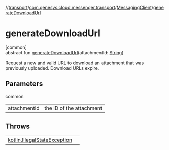 //[transport](../../../index.md)/[com.genesys.cloud.messenger.transport](../index.md)/[MessagingClient](index.md)/[generateDownloadUrl](generate-download-url.md)

# generateDownloadUrl

[common]\
abstract fun [generateDownloadUrl](generate-download-url.md)(attachmentId: [String](https://kotlinlang.org/api/latest/jvm/stdlib/kotlin/-string/index.html))

Request a new and valid URL to download an attachment that was previously uploaded. Download URLs expire.

## Parameters

common

| | |
|---|---|
| attachmentId | the ID of the attachment |

## Throws

| | |
|---|---|
| [kotlin.IllegalStateException](https://kotlinlang.org/api/latest/jvm/stdlib/kotlin/-illegal-state-exception/index.html) |  |
